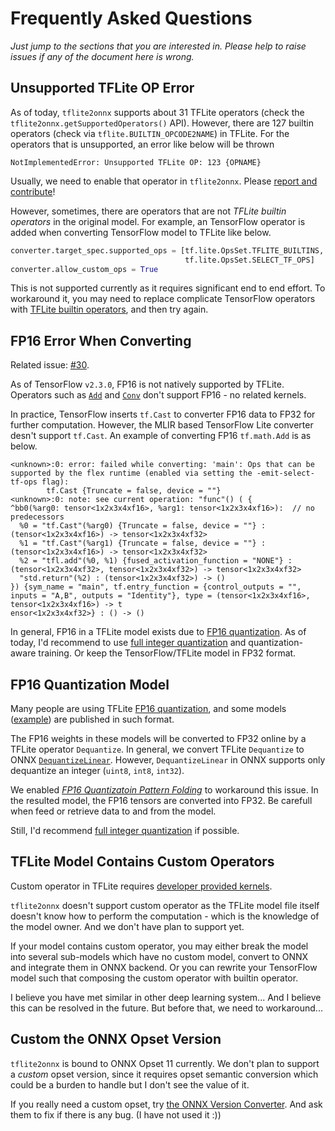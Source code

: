 Frequently Asked Questions
==========================

_Just jump to the sections that you are interested in.
Please help to raise issues if any of the document here is wrong._


## Unsupported TFLite OP Error

As of today, `tflite2onnx` supports about 31 TFLite operators (check
the `tflite2onnx.getSupportedOperators()` API). However, there are
127 builtin operators (check via `tflite.BUILTIN_OPCODE2NAME`) in TFLite.
For the operators that is unsupported, an error like below will be thrown

```
NotImplementedError: Unsupported TFLite OP: 123 {OPNAME}
```

Usually, we need to enable that operator in `tflite2onnx`.
Please [report and contribute](contribution-guide.md)!

However, sometimes, there are operators that are not _TFLite builtin operators_
in the original model. For example, an TensorFlow operator is added
when converting TensorFlow model to TFLite like below.

```py
converter.target_spec.supported_ops = [tf.lite.OpsSet.TFLITE_BUILTINS,
                                       tf.lite.OpsSet.SELECT_TF_OPS]
converter.allow_custom_ops = True
```

This is not supported currently as it requires significant end to end effort.
To workaround it, you may need to replace complicate TensorFlow operators
with [TFLite builtin operators](https://zhenhuaw.me/tflite/docs/BuiltinOperator.m.html),
and then try again.



## FP16 Error When Converting

Related issue: [#30](https://github.com/zhenhuaw-me/tflite2onnx/issues/30).

As of TensorFlow `v2.3.0`, FP16 is not natively supported by TFLite.
Operators such as [`Add`](https://github.com/tensorflow/tensorflow/blob/v2.3.0/tensorflow/lite/kernels/add.cc#L196)
and [`Conv`](https://github.com/tensorflow/tensorflow/blob/v2.3.0/tensorflow/lite/kernels/conv.cc#L998)
don't support FP16 - no related kernels.

In practice, TensorFlow inserts `tf.Cast` to converter FP16 data to FP32
for further computation. However, the MLIR based TensorFlow Lite converter
desn't support `tf.Cast`. An example of converting FP16 `tf.math.Add` is as below.

```
<unknown>:0: error: failed while converting: 'main': Ops that can be supported by the flex runtime (enabled via setting the -emit-select-tf-ops flag):
        tf.Cast {Truncate = false, device = ""}
<unknown>:0: note: see current operation: "func"() ( {
^bb0(%arg0: tensor<1x2x3x4xf16>, %arg1: tensor<1x2x3x4xf16>):  // no predecessors
  %0 = "tf.Cast"(%arg0) {Truncate = false, device = ""} : (tensor<1x2x3x4xf16>) -> tensor<1x2x3x4xf32>
  %1 = "tf.Cast"(%arg1) {Truncate = false, device = ""} : (tensor<1x2x3x4xf16>) -> tensor<1x2x3x4xf32>
  %2 = "tfl.add"(%0, %1) {fused_activation_function = "NONE"} : (tensor<1x2x3x4xf32>, tensor<1x2x3x4xf32>) -> tensor<1x2x3x4xf32>
  "std.return"(%2) : (tensor<1x2x3x4xf32>) -> ()
}) {sym_name = "main", tf.entry_function = {control_outputs = "", inputs = "A,B", outputs = "Identity"}, type = (tensor<1x2x3x4xf16>, tensor<1x2x3x4xf16>) -> t
ensor<1x2x3x4xf32>} : () -> ()
```

In general, FP16 in a TFLite model exists due to
[FP16 quantization](https://www.tensorflow.org/lite/performance/post_training_quantization#float16_quantization).
As of today, I'd recommend to use
[full integer quantization](https://www.tensorflow.org/lite/performance/post_training_quantization#full_integer_quantization)
and quantization-aware training.
Or keep the TensorFlow/TFLite model in FP32 format.


## FP16 Quantization Model

Many people are using TFLite
[FP16 quantization](https://www.tensorflow.org/lite/performance/post_training_quantization#float16_quantization),
and some models ([example](https://github.com/zhenhuaw-me/tflite2onnx/issues/33))
are published in such format.

The FP16 weights in these models will be converted to FP32 online by a TFLite
operator `Dequantize`. In general, we convert TFLite `Dequantize` to ONNX
[`DequantizeLinear`](https://github.com/onnx/onnx/blob/master/docs/Changelog.md#DequantizeLinear-10).
However, `DequantizeLinear` in ONNX supports only dequantize an integer
(`uint8`, `int8`, `int32`).

We enabled [*FP16 Quantizatoin Pattern Folding*](https://github.com/zhenhuaw-me/tflite2onnx/issues/35)
to workaround this issue. In the resulted model, the FP16 tensors are converted into FP32.
Be carefull when feed or retrieve data to and from the model.

Still, I'd recommend
[full integer quantization](https://www.tensorflow.org/lite/performance/post_training_quantization#full_integer_quantization)
if possible.


## TFLite Model Contains Custom Operators

Custom operator in TFLite requires
[developer provided kernels](https://www.tensorflow.org/lite/guide/ops_custom#defining_the_kernel_in_the_tensorflow_lite_runtime).

`tflite2onnx` doesn't support custom operator as the TFLite model file
itself doesn't know how to perform the computation - which is the knowledge
of the model owner. And we don't have plan to support yet.

If your model contains custom operator, you may either break the model
into several sub-models which have no custom model, convert to ONNX
and integrate them in ONNX backend. Or you can rewrite your TensorFlow
model such that composing the custom operator with builtin operator.

I believe you have met similar in other deep learning system...
And I believe this can be resolved in the future.
But before that, we need to workaround...


## Custom the ONNX Opset Version

`tflite2onnx` is bound to ONNX Opset 11 currently.
We don't plan to support a _custom_ opset version,
since it requires opset semantic conversion
which could be a burden to handle but I don't see the value of it.

If you really need a custom opset, try
[the ONNX Version Converter](https://github.com/onnx/onnx/blob/master/docs/VersionConverter.md).
And ask them to fix if there is any bug.
(I have not used it :))

